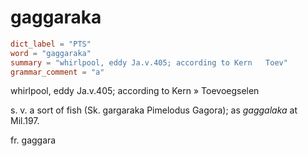 # gaggaraka

``` toml
dict_label = "PTS"
word = "gaggaraka"
summary = "whirlpool, eddy Ja.v.405; according to Kern   Toev"
grammar_comment = "a"
```

whirlpool, eddy Ja.v.405; according to Kern
» Toevoegselen

 s. v. a sort of fish (Sk. gargaraka Pimelodus Gagora); as *gaggalaka* at Mil.197.

fr. gaggara

